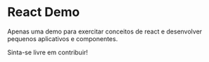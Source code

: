# React Demo

Apenas uma demo para exercitar conceitos de react e desenvolver pequenos aplicativos e componentes.

Sinta-se livre em contribuir!